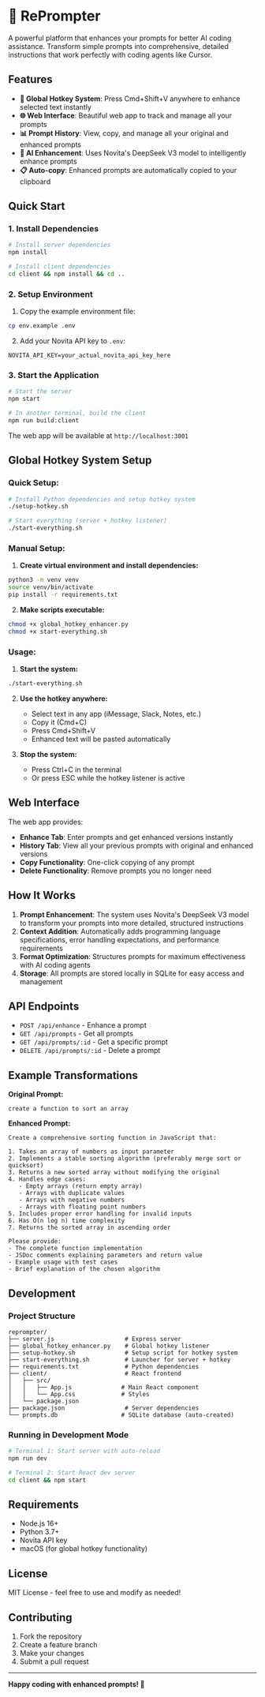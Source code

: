 # 🚀 RePrompter

A powerful platform that enhances your prompts for better AI coding assistance. Transform simple prompts into comprehensive, detailed instructions that work perfectly with coding agents like Cursor.

## Features

- **🔧 Global Hotkey System**: Press Cmd+Shift+V anywhere to enhance selected text instantly
- **🌐 Web Interface**: Beautiful web app to track and manage all your prompts
- **📊 Prompt History**: View, copy, and manage all your original and enhanced prompts
- **🤖 AI Enhancement**: Uses Novita's DeepSeek V3 model to intelligently enhance prompts
- **📋 Auto-copy**: Enhanced prompts are automatically copied to your clipboard

## Quick Start

### 1. Install Dependencies

```bash
# Install server dependencies
npm install

# Install client dependencies
cd client && npm install && cd ..
```

### 2. Setup Environment

1. Copy the example environment file:
```bash
cp env.example .env
```

2. Add your Novita API key to `.env`:
```
NOVITA_API_KEY=your_actual_novita_api_key_here
```

### 3. Start the Application

```bash
# Start the server
npm start

# In another terminal, build the client
npm run build:client
```

The web app will be available at `http://localhost:3001`

## Global Hotkey System Setup

### Quick Setup:

```bash
# Install Python dependencies and setup hotkey system
./setup-hotkey.sh

# Start everything (server + hotkey listener)
./start-everything.sh
```

### Manual Setup:

1. **Create virtual environment and install dependencies:**
```bash
python3 -m venv venv
source venv/bin/activate
pip install -r requirements.txt
```

2. **Make scripts executable:**
```bash
chmod +x global_hotkey_enhancer.py
chmod +x start-everything.sh
```

### Usage:

1. **Start the system:**
```bash
./start-everything.sh
```

2. **Use the hotkey anywhere:**
   - Select text in any app (iMessage, Slack, Notes, etc.)
   - Copy it (Cmd+C)
   - Press Cmd+Shift+V
   - Enhanced text will be pasted automatically

3. **Stop the system:**
   - Press Ctrl+C in the terminal
   - Or press ESC while the hotkey listener is active

## Web Interface

The web app provides:

- **Enhance Tab**: Enter prompts and get enhanced versions instantly
- **History Tab**: View all your previous prompts with original and enhanced versions
- **Copy Functionality**: One-click copying of any prompt
- **Delete Functionality**: Remove prompts you no longer need

## How It Works

1. **Prompt Enhancement**: The system uses Novita's DeepSeek V3 model to transform your prompts into more detailed, structured instructions
2. **Context Addition**: Automatically adds programming language specifications, error handling expectations, and performance requirements
3. **Format Optimization**: Structures prompts for maximum effectiveness with AI coding agents
4. **Storage**: All prompts are stored locally in SQLite for easy access and management

## API Endpoints

- `POST /api/enhance` - Enhance a prompt
- `GET /api/prompts` - Get all prompts
- `GET /api/prompts/:id` - Get a specific prompt
- `DELETE /api/prompts/:id` - Delete a prompt

## Example Transformations

**Original Prompt:**
```
create a function to sort an array
```

**Enhanced Prompt:**
```
Create a comprehensive sorting function in JavaScript that:

1. Takes an array of numbers as input parameter
2. Implements a stable sorting algorithm (preferably merge sort or quicksort)
3. Returns a new sorted array without modifying the original
4. Handles edge cases:
   - Empty arrays (return empty array)
   - Arrays with duplicate values
   - Arrays with negative numbers
   - Arrays with floating point numbers
5. Includes proper error handling for invalid inputs
6. Has O(n log n) time complexity
7. Returns the sorted array in ascending order

Please provide:
- The complete function implementation
- JSDoc comments explaining parameters and return value
- Example usage with test cases
- Brief explanation of the chosen algorithm
```

## Development

### Project Structure
```
reprompter/
├── server.js                    # Express server
├── global_hotkey_enhancer.py    # Global hotkey listener
├── setup-hotkey.sh              # Setup script for hotkey system
├── start-everything.sh          # Launcher for server + hotkey
├── requirements.txt             # Python dependencies
├── client/                      # React frontend
│   ├── src/
│   │   ├── App.js              # Main React component
│   │   └── App.css             # Styles
│   └── package.json
├── package.json                 # Server dependencies
└── prompts.db                  # SQLite database (auto-created)
```

### Running in Development Mode

```bash
# Terminal 1: Start server with auto-reload
npm run dev

# Terminal 2: Start React dev server
cd client && npm start
```

## Requirements

- Node.js 16+
- Python 3.7+
- Novita API key
- macOS (for global hotkey functionality)

## License

MIT License - feel free to use and modify as needed!

## Contributing

1. Fork the repository
2. Create a feature branch
3. Make your changes
4. Submit a pull request

---

**Happy coding with enhanced prompts! 🎉** 
